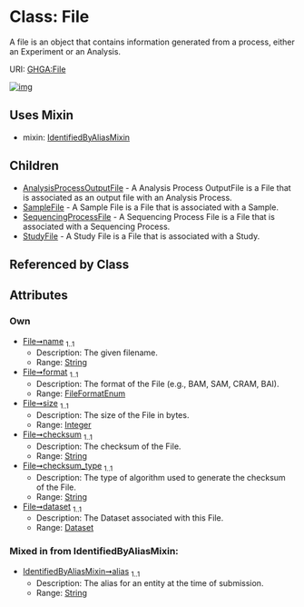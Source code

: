 
# Class: File


A file is an object that contains information generated from a process, either an Experiment or an Analysis.

URI: [GHGA:File](https://w3id.org/GHGA/File)


[![img](https://yuml.me/diagram/nofunky;dir:TB/class/[StudyFile],[SequencingProcessFile],[SampleFile],[IdentifiedByAliasMixin],[Dataset]<dataset%201..1-%20[File&#124;name:string;format:FileFormatEnum;size:integer;checksum:string;checksum_type:string;alias:string],[File]uses%20-.->[IdentifiedByAliasMixin],[File]^-[StudyFile],[File]^-[SequencingProcessFile],[File]^-[SampleFile],[File]^-[AnalysisProcessOutputFile],[Dataset],[AnalysisProcessOutputFile])](https://yuml.me/diagram/nofunky;dir:TB/class/[StudyFile],[SequencingProcessFile],[SampleFile],[IdentifiedByAliasMixin],[Dataset]<dataset%201..1-%20[File&#124;name:string;format:FileFormatEnum;size:integer;checksum:string;checksum_type:string;alias:string],[File]uses%20-.->[IdentifiedByAliasMixin],[File]^-[StudyFile],[File]^-[SequencingProcessFile],[File]^-[SampleFile],[File]^-[AnalysisProcessOutputFile],[Dataset],[AnalysisProcessOutputFile])

## Uses Mixin

 *  mixin: [IdentifiedByAliasMixin](IdentifiedByAliasMixin.md)

## Children

 * [AnalysisProcessOutputFile](AnalysisProcessOutputFile.md) - A Analysis Process OutputFile is a File that is associated as an output file with an Analysis Process.
 * [SampleFile](SampleFile.md) - A Sample File is a File that is associated with a Sample.
 * [SequencingProcessFile](SequencingProcessFile.md) - A Sequencing Process File is a File that is associated with a Sequencing Process.
 * [StudyFile](StudyFile.md) - A Study File is a File that is associated with a Study.

## Referenced by Class


## Attributes


### Own

 * [File➞name](File_name.md)  <sub>1..1</sub>
     * Description: The given filename.
     * Range: [String](types/String.md)
 * [File➞format](File_format.md)  <sub>1..1</sub>
     * Description: The format of the File (e.g., BAM, SAM, CRAM, BAI).
     * Range: [FileFormatEnum](FileFormatEnum.md)
 * [File➞size](File_size.md)  <sub>1..1</sub>
     * Description: The size of the File in bytes.
     * Range: [Integer](types/Integer.md)
 * [File➞checksum](File_checksum.md)  <sub>1..1</sub>
     * Description: The checksum of the File.
     * Range: [String](types/String.md)
 * [File➞checksum_type](File_checksum_type.md)  <sub>1..1</sub>
     * Description: The type of algorithm used to generate the checksum of the File.
     * Range: [String](types/String.md)
 * [File➞dataset](File_dataset.md)  <sub>1..1</sub>
     * Description: The Dataset associated with this File.
     * Range: [Dataset](Dataset.md)

### Mixed in from IdentifiedByAliasMixin:

 * [IdentifiedByAliasMixin➞alias](IdentifiedByAliasMixin_alias.md)  <sub>1..1</sub>
     * Description: The alias for an entity at the time of submission.
     * Range: [String](types/String.md)
